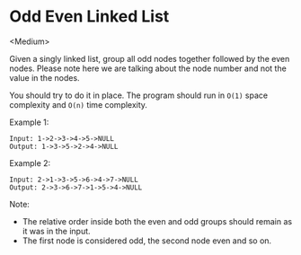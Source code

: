 # Odd Even Linked List

\<Medium>

Given a singly linked list, group all odd nodes together followed by the even
nodes. Please note here we are talking about the node number and not the value
in the nodes.

You should try to do it in place. The program should run in `O(1)` space
complexity and `O(n)` time complexity.

Example 1:

```
Input: 1->2->3->4->5->NULL
Output: 1->3->5->2->4->NULL
```

Example 2:

```
Input: 2->1->3->5->6->4->7->NULL
Output: 2->3->6->7->1->5->4->NULL
```

Note:
- The relative order inside both the even and odd groups should remain as it was
  in the input.
- The first node is considered odd, the second node even and so on.

